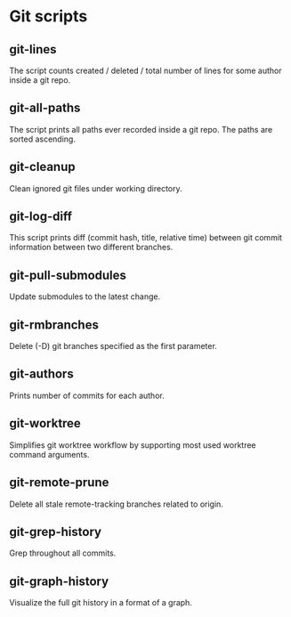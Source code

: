 # Git scripts

## git-lines

The script counts created / deleted / total number of lines for some author
inside a git repo.

## git-all-paths

The script prints all paths ever recorded inside a git repo. The paths are
sorted ascending.

## git-cleanup

Clean ignored git files under working directory.

## git-log-diff

This script prints diff (commit hash, title, relative time) between git commit
information between two different branches.

## git-pull-submodules

Update submodules to the latest change.

## git-rmbranches

Delete (-D) git branches specified as the first parameter.

## git-authors

Prints number of commits for each author.

## git-worktree

Simplifies git worktree workflow by supporting most used worktree command
arguments.

## git-remote-prune

Delete all stale remote-tracking branches related to origin.

## git-grep-history

Grep throughout all commits.

## git-graph-history

Visualize the full git history in a format of a graph.
